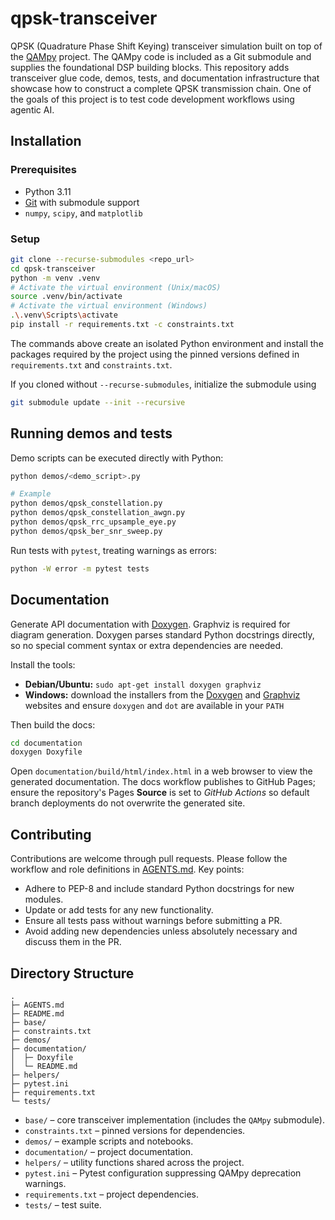 # qpsk-transceiver

QPSK (Quadrature Phase Shift Keying) transceiver simulation built on top of the
[QAMpy](https://github.com/ChalmersPhotonicsLab/QAMpy) project. The QAMpy code
is included as a Git submodule and supplies the foundational DSP building
blocks. This repository adds transceiver glue code, demos, tests, and documentation
infrastructure that showcase how to construct a complete QPSK transmission
chain.
One of the goals of this project is to test code development workflows using agentic AI.

## Installation

### Prerequisites

- Python 3.11
- [Git](https://git-scm.com/) with submodule support
- `numpy`, `scipy`, and `matplotlib`

### Setup

```bash
git clone --recurse-submodules <repo_url>
cd qpsk-transceiver
python -m venv .venv
# Activate the virtual environment (Unix/macOS)
source .venv/bin/activate
# Activate the virtual environment (Windows)
.\.venv\Scripts\activate
pip install -r requirements.txt -c constraints.txt
```

The commands above create an isolated Python environment and install the
packages required by the project using the pinned versions defined in
`requirements.txt` and `constraints.txt`.

If you cloned without `--recurse-submodules`, initialize the submodule using

```bash
git submodule update --init --recursive
```

## Running demos and tests

Demo scripts can be executed directly with Python:

```bash
python demos/<demo_script>.py

# Example
python demos/qpsk_constellation.py
python demos/qpsk_constellation_awgn.py
python demos/qpsk_rrc_upsample_eye.py
python demos/qpsk_ber_snr_sweep.py
```

Run tests with `pytest`, treating warnings as errors:

```bash
python -W error -m pytest tests
```

## Documentation

Generate API documentation with [Doxygen](https://www.doxygen.nl/). Graphviz is
required for diagram generation. Doxygen parses standard Python docstrings
directly, so no special comment syntax or extra dependencies are needed.

Install the tools:

- **Debian/Ubuntu:** `sudo apt-get install doxygen graphviz`
- **Windows:** download the installers from the [Doxygen](https://www.doxygen.nl/download.html) and [Graphviz](https://graphviz.org/download/) websites and ensure `doxygen` and `dot` are available in your `PATH`

Then build the docs:

```bash
cd documentation
doxygen Doxyfile
```

Open `documentation/build/html/index.html` in a web browser to view the
generated documentation. The docs workflow publishes to GitHub Pages; ensure the
repository's Pages **Source** is set to *GitHub Actions* so default branch
deployments do not overwrite the generated site.

## Contributing

Contributions are welcome through pull requests. Please follow the workflow and
role definitions in [AGENTS.md](AGENTS.md). Key points:

- Adhere to PEP-8 and include standard Python docstrings for new modules.
- Update or add tests for any new functionality.
- Ensure all tests pass without warnings before submitting a PR.
- Avoid adding new dependencies unless absolutely necessary and discuss them in the PR.

## Directory Structure

```
.
├─ AGENTS.md
├─ README.md
├─ base/
├─ constraints.txt
├─ demos/
├─ documentation/
│  ├─ Doxyfile
│  └─ README.md
├─ helpers/
├─ pytest.ini
├─ requirements.txt
└─ tests/
```

- `base/` – core transceiver implementation (includes the `QAMpy` submodule).
- `constraints.txt` – pinned versions for dependencies.
- `demos/` – example scripts and notebooks.
- `documentation/` – project documentation.
- `helpers/` – utility functions shared across the project.
- `pytest.ini` – Pytest configuration suppressing QAMpy deprecation warnings.
- `requirements.txt` – project dependencies.
- `tests/` – test suite.


